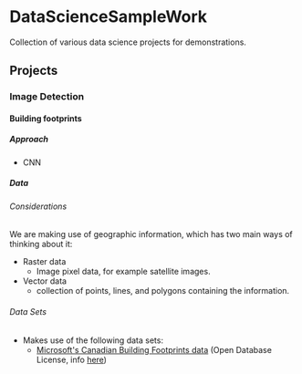 # DataScienceSampleWork
Collection of various data science projects for demonstrations.

## Projects
### Image Detection
#### Building footprints
##### Approach
* CNN

##### Data
###### Considerations
We are making use of geographic information, which has two main ways of thinking about it:
* Raster data
  * Image pixel data, for example satellite images.
* Vector data
  * collection of points, lines, and polygons containing the information.

###### Data Sets
* Makes use of the following data sets:
  * [Microsoft's Canadian Building Footprints data](https://github.com/Microsoft/CanadianBuildingFootprints) (Open Database License, info [here](https://opendatacommons.org/licenses/odbl/1.0/))
